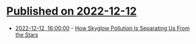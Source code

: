 # [Published on 2022-12-12](index.md)

* [2022-12-12, 16:00:00](https://news.slashdot.org/story/22/12/12/1425203/how-skyglow-pollution-is-separating-us-from-the-stars?utm_source=rss1.0mainlinkanon&utm_medium=feed) - [How Skyglow Pollution Is Separating Us From the Stars](https://news.slashdot.org/story/22/12/12/1425203/how-skyglow-pollution-is-separating-us-from-the-stars?utm_source=rss1.0mainlinkanon&utm_medium=feed)

